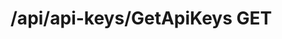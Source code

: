 #  /api/api-keys/GetApiKeys GET

<api-endpoint openapi-path="../../specifications/swagger.json" method="GET" endpoint="/api/api-keys/GetApiKeys"/>